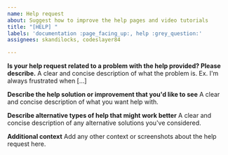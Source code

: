 ```yaml
---
name: Help request
about: Suggest how to improve the help pages and video tutorials
title: "[HELP] "
labels: 'documentation :page_facing_up:, help :grey_question:'
assignees: skandilocks, codeslayer84

---
```


**Is your help request related to a problem with the help provided? Please describe.**
A clear and concise description of what the problem is. Ex. I'm always frustrated when [...]

**Describe the help solution or improvement that you'd like to see**
A clear and concise description of what you want help with.

**Describe alternative types of help that might work better**
A clear and concise description of any alternative solutions you've considered.

**Additional context**
Add any other context or screenshots about the help request here.
